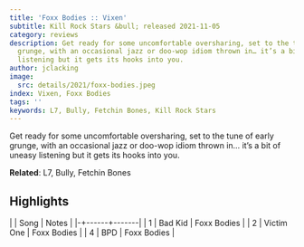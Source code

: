 ```yaml
---
title: 'Foxx Bodies :: Vixen'
subtitle: Kill Rock Stars &bull; released 2021-11-05
category: reviews
description: Get ready for some uncomfortable oversharing, set to the tune of early
  grunge, with an occasional jazz or doo-wop idiom thrown in… it’s a bit of uneasy
  listening but it gets its hooks into you.
author: jclacking
image:
  src: details/2021/foxx-bodies.jpeg
index: Vixen, Foxx Bodies
tags: ''
keywords: L7, Bully, Fetchin Bones, Kill Rock Stars
---
```

Get ready for some uncomfortable oversharing, set to the tune of early grunge, with an occasional jazz or doo-wop idiom thrown in… it’s a bit of uneasy listening but it gets its hooks into you.<!--more-->

**Related**: L7, Bully, Fetchin Bones

## Highlights

| | Song | Notes |
|-+------+-------|
| 1 | Bad Kid | Foxx Bodies |
| 2 | Victim One | Foxx Bodies |
| 4 | BPD | Foxx Bodies |

